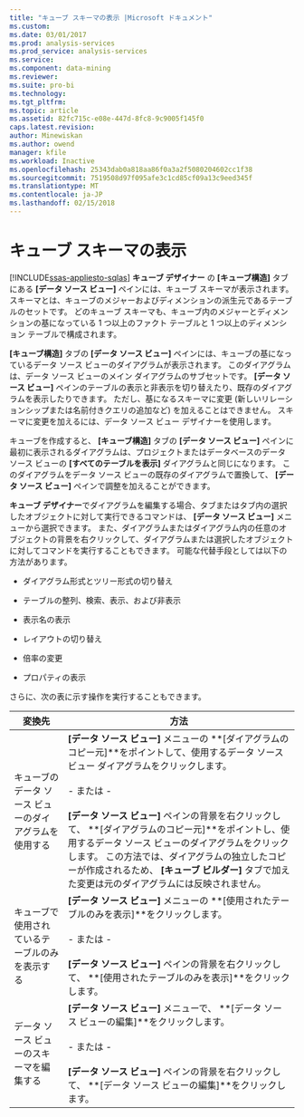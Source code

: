 ```yaml
---
title: "キューブ スキーマの表示 |Microsoft ドキュメント"
ms.custom: 
ms.date: 03/01/2017
ms.prod: analysis-services
ms.prod_service: analysis-services
ms.service: 
ms.component: data-mining
ms.reviewer: 
ms.suite: pro-bi
ms.technology: 
ms.tgt_pltfrm: 
ms.topic: article
ms.assetid: 82fc715c-e08e-447d-8fc8-9c9005f145f0
caps.latest.revision: 
author: Minewiskan
ms.author: owend
manager: kfile
ms.workload: Inactive
ms.openlocfilehash: 25343dab0a818aa86f0a3a2f5080204602cc1f38
ms.sourcegitcommit: 7519508d97f095afe3c1cd85cf09a13c9eed345f
ms.translationtype: MT
ms.contentlocale: ja-JP
ms.lasthandoff: 02/15/2018
---
```

# <a name="view-the-cube-schema"></a>キューブ スキーマの表示
[!INCLUDE[ssas-appliesto-sqlas](../../includes/ssas-appliesto-sqlas.md)]
**キューブ デザイナー** の **[キューブ構造]** タブにある **[データ ソース ビュー]** ペインには、キューブ スキーマが表示されます。 スキーマとは、キューブのメジャーおよびディメンションの派生元であるテーブルのセットです。 どのキューブ スキーマも、キューブ内のメジャーとディメンションの基になっている 1 つ以上のファクト テーブルと 1 つ以上のディメンション テーブルで構成されます。  
  
 **[キューブ構造]** タブの **[データ ソース ビュー]** ペインには、キューブの基になっているデータ ソース ビューのダイアグラムが表示されます。 このダイアグラムは、データ ソース ビューのメイン ダイアグラムのサブセットです。 **[データ ソース ビュー]** ペインのテーブルの表示と非表示を切り替えたり、既存のダイアグラムを表示したりできます。 ただし、基になるスキーマに変更 (新しいリレーションシップまたは名前付きクエリの追加など) を加えることはできません。 スキーマに変更を加えるには、データ ソース ビュー デザイナーを使用します。  
  
 キューブを作成すると、 **[キューブ構造]** タブの **[データ ソース ビュー]** ペインに最初に表示されるダイアグラムは、プロジェクトまたはデータベースのデータ ソース ビューの **[すべてのテーブルを表示]** ダイアグラムと同じになります。 このダイアグラムをデータ ソース ビューの既存のダイアグラムで置換して、 **[データ ソース ビュー]** ペインで調整を加えることができます。  
  
 **キューブ デザイナー**でダイアグラムを編集する場合、タブまたはタブ内の選択したオブジェクトに対して実行できるコマンドは、 **[データ ソース ビュー]** メニューから選択できます。 また、ダイアグラムまたはダイアグラム内の任意のオブジェクトの背景を右クリックして、ダイアグラムまたは選択したオブジェクトに対してコマンドを実行することもできます。 可能な代替手段としては以下の方法があります。  
  
-   ダイアグラム形式とツリー形式の切り替え  
  
-   テーブルの整列、検索、表示、および非表示  
  
-   表示名の表示  
  
-   レイアウトの切り替え  
  
-   倍率の変更  
  
-   プロパティの表示  
  
 さらに、次の表に示す操作を実行することもできます。  
  
|変換先|方法|  
|--------|-------------|  
|キューブのデータ ソース ビューのダイアグラムを使用する|**[データ ソース ビュー]** メニューの **[ダイアグラムのコピー元]**をポイントして、使用するデータ ソース ビュー ダイアグラムをクリックします。<br /><br /> - または -<br /><br /> **[データ ソース ビュー]** ペインの背景を右クリックして、 **[ダイアグラムのコピー元]**をポイントし、使用するデータ ソース ビューのダイアグラムをクリックします。 この方法では、ダイアグラムの独立したコピーが作成されるため、 **[キューブ ビルダー]** タブで加えた変更は元のダイアグラムには反映されません。|  
|キューブで使用されているテーブルのみを表示する|**[データ ソース ビュー]** メニューの **[使用されたテーブルのみを表示]**をクリックします。<br /><br /> - または -<br /><br /> **[データ ソース ビュー]** ペインの背景を右クリックして、 **[使用されたテーブルのみを表示]**をクリックします。|  
|データ ソース ビューのスキーマを編集する|**[データ ソース ビュー]** メニューで、 **[データ ソース ビューの編集]**をクリックします。<br /><br /> - または -<br /><br /> **[データ ソース ビュー]** ペインの背景を右クリックして、 **[データ ソース ビューの編集]**をクリックします。|  
  
  
